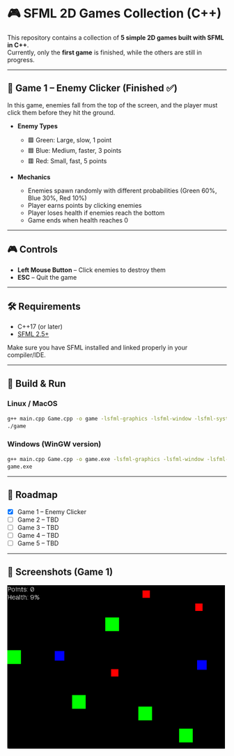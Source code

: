 # 🎮 SFML 2D Games Collection (C++)

This repository contains a collection of **5 simple 2D games built with SFML in C++**.  
Currently, only the **first game** is finished, while the others are still in progress.

---

## 📌 Game 1 – Enemy Clicker (Finished ✅)

In this game, enemies fall from the top of the screen, and the player must click them before they hit the ground.  

- **Enemy Types**  
  - 🟩 Green: Large, slow, 1 point  
  - 🟦 Blue: Medium, faster, 3 points  
  - 🟥 Red: Small, fast, 5 points  

- **Mechanics**  
  - Enemies spawn randomly with different probabilities (Green 60%, Blue 30%, Red 10%)  
  - Player earns points by clicking enemies  
  - Player loses health if enemies reach the bottom  
  - Game ends when health reaches 0  

---

## 🎮 Controls
- **Left Mouse Button** – Click enemies to destroy them  
- **ESC** – Quit the game  

---

## 🛠️ Requirements

- C++17 (or later)  
- [SFML 2.5+](https://www.sfml-dev.org/download.php)  

Make sure you have SFML installed and linked properly in your compiler/IDE.

---

## 🚀 Build & Run

### Linux / MacOS
```bash
g++ main.cpp Game.cpp -o game -lsfml-graphics -lsfml-window -lsfml-system
./game
```

### Windows (WinGW version)
```bash
g++ main.cpp Game.cpp -o game.exe -lsfml-graphics -lsfml-window -lsfml-system
game.exe
```


---

## 🎯 Roadmap
- [x] Game 1 – Enemy Clicker  
- [ ] Game 2 – TBD  
- [ ] Game 3 – TBD  
- [ ] Game 4 – TBD  
- [ ] Game 5 – TBD  

---

## 📸 Screenshots (Game 1)
<img src="assets/ScreenshotGame1.png" alt="App Screenshot" width="500">
